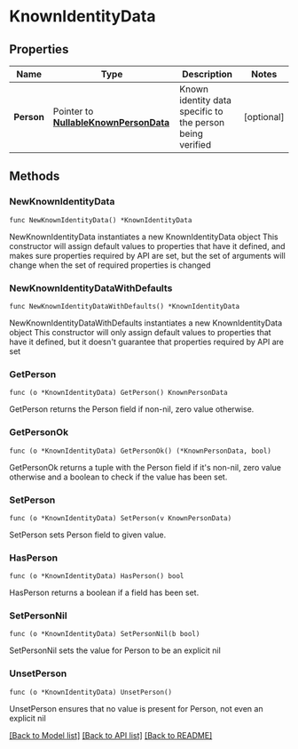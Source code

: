 # KnownIdentityData

## Properties

Name | Type | Description | Notes
------------ | ------------- | ------------- | -------------
**Person** | Pointer to [**NullableKnownPersonData**](KnownPersonData.md) | Known identity data specific to the person being verified | [optional] 

## Methods

### NewKnownIdentityData

`func NewKnownIdentityData() *KnownIdentityData`

NewKnownIdentityData instantiates a new KnownIdentityData object
This constructor will assign default values to properties that have it defined,
and makes sure properties required by API are set, but the set of arguments
will change when the set of required properties is changed

### NewKnownIdentityDataWithDefaults

`func NewKnownIdentityDataWithDefaults() *KnownIdentityData`

NewKnownIdentityDataWithDefaults instantiates a new KnownIdentityData object
This constructor will only assign default values to properties that have it defined,
but it doesn't guarantee that properties required by API are set

### GetPerson

`func (o *KnownIdentityData) GetPerson() KnownPersonData`

GetPerson returns the Person field if non-nil, zero value otherwise.

### GetPersonOk

`func (o *KnownIdentityData) GetPersonOk() (*KnownPersonData, bool)`

GetPersonOk returns a tuple with the Person field if it's non-nil, zero value otherwise
and a boolean to check if the value has been set.

### SetPerson

`func (o *KnownIdentityData) SetPerson(v KnownPersonData)`

SetPerson sets Person field to given value.

### HasPerson

`func (o *KnownIdentityData) HasPerson() bool`

HasPerson returns a boolean if a field has been set.

### SetPersonNil

`func (o *KnownIdentityData) SetPersonNil(b bool)`

 SetPersonNil sets the value for Person to be an explicit nil

### UnsetPerson
`func (o *KnownIdentityData) UnsetPerson()`

UnsetPerson ensures that no value is present for Person, not even an explicit nil

[[Back to Model list]](../README.md#documentation-for-models) [[Back to API list]](../README.md#documentation-for-api-endpoints) [[Back to README]](../README.md)


